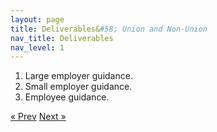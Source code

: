 ```yaml
---
layout: page
title: Deliverables&#58; Union and Non-Union
nav_title: Deliverables
nav_level: 1
---
```


1. Large employer guidance.
2. Small employer guidance.
3. Employee guidance.


<!-- Pagination -->
<div class="pagination">
  <a class="pagination-item older" href="{{ site.baseurl }}/04-Pay-Equity-Task-Force">&laquo; Prev</a>
  <a class="pagination-item newer" href="{{ site.baseurl }}/06-Looking-Ahead">Next &raquo;</a>
</div>
